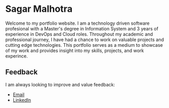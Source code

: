 # Sagar Malhotra

Welcome to my portfolio website. I am a technology driven software profesional with a Master's degree in Information System and 3 years of experience in DevOps and Cloud roles. Throughout my academic and professional journey, I have had a chance to work on valuable projects and cutting edge technologies. This portfolio serves as a medium to showcase of my work and provides insight into my skills, projects, and work experince.

## Feedback

I am always looking to improve and value feedback:

- [Email](mailto:sagar2212malhotra@gmail.com)
- [LinkedIn](https://www.linkedin.com/in/sagar-malhotra/)


